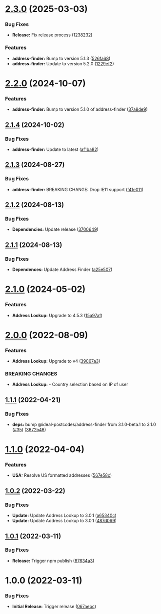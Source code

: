 # [2.3.0](https://github.com/addresszen/address-lookup/compare/2.2.0...2.3.0) (2025-03-03)


### Bug Fixes

* **Release:** Fix release process ([1238232](https://github.com/addresszen/address-lookup/commit/12382326b96ec9ae5a1c0ca5da0d0eef4224e48c))


### Features

* **address-finder:** Bump to version 5.1.3 ([526fa68](https://github.com/addresszen/address-lookup/commit/526fa68d73e9e0c353bc2348ffd6446b95543f31))
* **address-finder:** Update to version 5.2.0 ([1229ef2](https://github.com/addresszen/address-lookup/commit/1229ef26ef233dd2a42a40235a4585b96ed52985))

# [2.2.0](https://github.com/addresszen/address-lookup/compare/2.1.4...2.2.0) (2024-10-07)


### Features

* **address-finder:** Bump to version 5.1.0 of address-finder ([37a8de9](https://github.com/addresszen/address-lookup/commit/37a8de9496fa23bbf441d3656fa853c6cbfe6e94))

## [2.1.4](https://github.com/addresszen/address-lookup/compare/2.1.3...2.1.4) (2024-10-02)


### Bug Fixes

* **address-finder:** Update to latest ([af1ba82](https://github.com/addresszen/address-lookup/commit/af1ba82d3bda5a9899afcb1c694adb44af72236b))

## [2.1.3](https://github.com/addresszen/address-lookup/compare/2.1.2...2.1.3) (2024-08-27)


### Bug Fixes

* **address-finder:** BREAKING CHANGE: Drop IE11 support ([f41e011](https://github.com/addresszen/address-lookup/commit/f41e0116825653afe828cf852df2a2973b0fe077))

## [2.1.2](https://github.com/addresszen/address-lookup/compare/2.1.1...2.1.2) (2024-08-13)


### Bug Fixes

* **Dependencies:** Update release ([3700649](https://github.com/addresszen/address-lookup/commit/3700649798715498987204632f15192a6af1376d))

## [2.1.1](https://github.com/addresszen/address-lookup/compare/2.1.0...2.1.1) (2024-08-13)


### Bug Fixes

* **Dependences:** Update Address Finder ([a25e507](https://github.com/addresszen/address-lookup/commit/a25e50714873c07725830ac8dda5d6f456f6f83b))

# [2.1.0](https://github.com/addresszen/address-lookup/compare/2.0.0...2.1.0) (2024-05-02)


### Features

* **Address Lookup:** Upgrade to 4.5.3 ([15a97af](https://github.com/addresszen/address-lookup/commit/15a97af9cb4d576ea178846cbb04cd454b6c4519))

# [2.0.0](https://github.com/addresszen/address-lookup/compare/1.1.1...2.0.0) (2022-08-09)


### Features

* **Address Lookup:** Upgrade to v4 ([39067a3](https://github.com/addresszen/address-lookup/commit/39067a32df1bc430cf975a767c183d7c15ed9ab6))


### BREAKING CHANGES

* **Address Lookup:** - Country selection based on IP of user

## [1.1.1](https://github.com/addresszen/address-lookup/compare/1.1.0...1.1.1) (2022-04-21)


### Bug Fixes

* **deps:** bump @ideal-postcodes/address-finder from 3.1.0-beta.1 to 3.1.0 ([#35](https://github.com/addresszen/address-lookup/issues/35)) ([3672b46](https://github.com/addresszen/address-lookup/commit/3672b46832adf13e2f7a58314af602ca399b98b8))

# [1.1.0](https://github.com/addresszen/address-lookup/compare/1.0.2...1.1.0) (2022-04-04)


### Features

* **USA:** Resolve US formatted addresses ([567e58c](https://github.com/addresszen/address-lookup/commit/567e58c90fc3279516e899e0fc84f44f9988f945))

## [1.0.2](https://github.com/addresszen/address-lookup/compare/1.0.1...1.0.2) (2022-03-22)


### Bug Fixes

* **Update:** Update Address Lookup to 3.0.1 ([a65340c](https://github.com/addresszen/address-lookup/commit/a65340c57a3872d3f09f32e00b94e7958f0e6fc6))
* **Update:** Update Address Lookup to 3.0.1 ([487d069](https://github.com/addresszen/address-lookup/commit/487d069d3c80567f894e8957a17ffa9ceb5f9fe2))

## [1.0.1](https://github.com/addresszen/address-lookup/compare/1.0.0...1.0.1) (2022-03-11)


### Bug Fixes

* **Release:** Trigger npm publish ([87634a3](https://github.com/addresszen/address-lookup/commit/87634a34d4c17056ab35a09d38966e1f2edc2f83))

# 1.0.0 (2022-03-11)


### Bug Fixes

* **Initial Release:** Trigger release ([067aebc](https://github.com/addresszen/address-lookup/commit/067aebc6db4fcf8c2b13f5226e0bdfd2adab4ed8))
